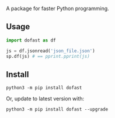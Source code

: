 A package for faster Python programming. 

## Usage
```python
import dofast as df

js = df.jsonread('json_file.json')
sp.df(js) # == pprint.pprint(js)
```

## Install
`python3 -m pip install dofast`

Or, update to latest version with:

`python3 -m pip install dofast --upgrade`

